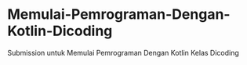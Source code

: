 # Memulai-Pemrograman-Dengan-Kotlin-Dicoding
Submission untuk Memulai Pemrograman Dengan Kotlin Kelas Dicoding
